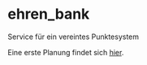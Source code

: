 # ehren_bank
Service für ein vereintes Punktesystem

Eine erste Planung findet sich [hier](./planung.md).
